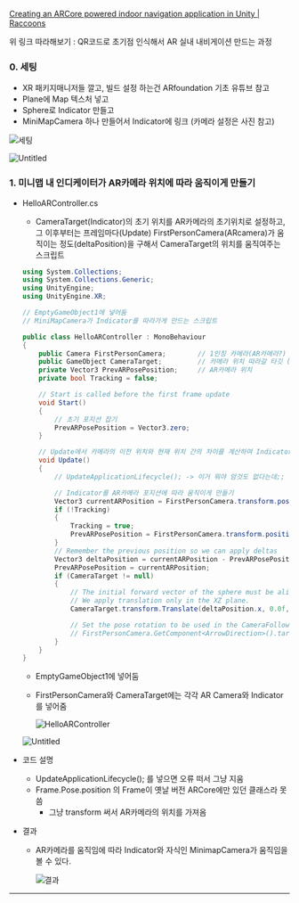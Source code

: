[Creating an ARCore powered indoor navigation application in Unity | Raccoons](https://blog.raccoons.be/arcore-powered-indoor-navigation-unity)

위 링크 따라해보기 : QR코드로 초기점 인식해서 AR 실내 내비게이션 만드는 과정

### 0. 세팅

- XR 패키지매니저들 깔고, 빌드 설정 하는건 ARfoundation 기초 유튜브 참고
- Plane에 Map 텍스처 넣고
- Sphere로 Indicator 만들고
- MiniMapCamera 하나 만들어서 Indicator에 링크 (카메라 설정은 사진 참고)

![세팅](https://s3.us-west-2.amazonaws.com/secure.notion-static.com/ed4797bf-1995-4563-bb64-beae1eb6db78/Untitled.png?X-Amz-Algorithm=AWS4-HMAC-SHA256&X-Amz-Content-Sha256=UNSIGNED-PAYLOAD&X-Amz-Credential=AKIAT73L2G45EIPT3X45%2F20220401%2Fus-west-2%2Fs3%2Faws4_request&X-Amz-Date=20220401T071144Z&X-Amz-Expires=86400&X-Amz-Signature=0345adaabe9a056ddeb17280fc66896f6a5ad7d75c1f8c370b8fff3847610b58&X-Amz-SignedHeaders=host&response-content-disposition=filename%20%3D%22Untitled.png%22&x-id=GetObject) 

![Untitled](https://s3-us-west-2.amazonaws.com/secure.notion-static.com/ed4797bf-1995-4563-bb64-beae1eb6db78/Untitled.png)

### 1. 미니맵 내 인디케이터가 AR카메라 위치에 따라 움직이게 만들기

- HelloARController.cs

  - CameraTarget(Indicator)의 초기 위치를 AR카메라의 초기위치로 설정하고, 그 이후부터는 프레임마다(Update) FirstPersonCamera(ARcamera)가 움직이는 정도(deltaPosition)을 구해서 CameraTarget의 위치를 움직여주는 스크립트

  ```csharp
  using System.Collections;
  using System.Collections.Generic;
  using UnityEngine;
  using UnityEngine.XR;
  
  // EmptyGameObject1에 넣어둠
  // MiniMapCamera가 Indicator를 따라가게 만드는 스크립트
  
  public class HelloARController : MonoBehaviour
  {
      public Camera FirstPersonCamera;        // 1인칭 카메라(AR카메라?)
      public GameObject CameraTarget;         // 카메라 위치 따라갈 타깃 (Indicator)
      private Vector3 PrevARPosePosition;     // AR카메라 위치
      private bool Tracking = false;
  
      // Start is called before the first frame update
      void Start()
      {
          // 초기 포지션 잡기
          PrevARPosePosition = Vector3.zero;
      }
  
      // Update에서 카메라의 이전 위치와 현재 위치 간의 차이를 계산하여 Indicator 위치를 업데이트 하는 데에 사용
      void Update()
      {
          // UpdateApplicationLifecycle(); -> 이거 뭐야 암것도 없다는데;;
  
          // Indicator를 AR카메라 포지션에 따라 움직이게 만들기
          Vector3 currentARPosition = FirstPersonCamera.transform.position;     // --------------Frame.Pose.position 해야되는데 Frame이라는게 없음
          if (!Tracking)
          {
              Tracking = true;
              PrevARPosePosition = FirstPersonCamera.transform.position;      // --------------Frame.Pose.position 해야되는데 Frame이라는게 없음
          }
          // Remember the previous position so we can apply deltas
          Vector3 deltaPosition = currentARPosition - PrevARPosePosition;
          PrevARPosePosition = currentARPosition;
          if (CameraTarget != null)
          {
              // The initial forward vector of the sphere must be aligned with the initial camera direction in the XZ plane.
              // We apply translation only in the XZ plane.
              CameraTarget.transform.Translate(deltaPosition.x, 0.0f, deltaPosition.z);
  
              // Set the pose rotation to be used in the CameraFollow script : 화살표 방향
              // FirstPersonCamera.GetComponent<ArrowDirection>().targetRot = FirstPersonCamera.transform.rotation;
          }
      }
  }
  ```

  - EmptyGameObject1에 넣어둠

  - FirstPersonCamera와 CameraTarget에는 각각 AR Camera와 Indicator를 넣어줌

    ![HelloARController](README.assets/Untitled2.png) 

  ![Untitled](https://s3-us-west-2.amazonaws.com/secure.notion-static.com/2ca0f1d7-d940-4442-b6c7-5c1d687f1d47/Untitled.png)

- 코드 설명

  - UpdateApplicationLifecycle(); 를 넣으면 오류 떠서 그냥 지움
  - Frame.Pose.position 의 Frame이 옛날 버전 ARCore에만 있던 클래스라 못씀
    - 그냥 transform 써서 AR카메라의 위치를 가져옴

- 결과

  - AR카메라를 움직임에 따라 Indicator와 자식인 MinimapCamera가 움직임을 볼 수 있다.

    ![결과](https://s3.us-west-2.amazonaws.com/secure.notion-static.com/ecc5be0f-be37-4cc5-b7c3-baa68efd7c79/Hnet.com-image.gif?X-Amz-Algorithm=AWS4-HMAC-SHA256&X-Amz-Content-Sha256=UNSIGNED-PAYLOAD&X-Amz-Credential=AKIAT73L2G45EIPT3X45%2F20220401%2Fus-west-2%2Fs3%2Faws4_request&X-Amz-Date=20220401T075246Z&X-Amz-Expires=86400&X-Amz-Signature=f5eb64da91ebe577645e011c7756c55bfb5d9b9e511d5fcc3625535f0c30e547&X-Amz-SignedHeaders=host&response-content-disposition=filename%20%3D%22Hnet.com-image.gif%22&x-id=GetObject)

    



---



